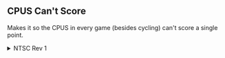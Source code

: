 
## CPUS Can't Score

Makes it so the CPUS in every game (besides cycling) can't score a single point.
<details>
<summary>NTSC Rev 1</summary>

```powerpc
0527637C 00000000
04D1B148 00000000
```
</details>
